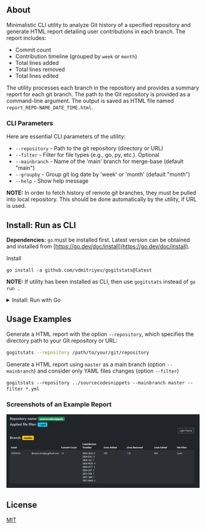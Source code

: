 ## About

Minimalistic CLI utility to analyze  Git history of a specified repository and generate HTML report detailing user contributions in each branch. 
The report includes:

-   Commit count
-   Contribution timeline (grouped by `week` or `month`)
-   Total lines added
-   Total lines removed
-   Total lines edited

The utility processes each branch in the repository and provides a summary report for each git branch.
The path to the Git repository is provided as a command-line argument. 
The output is saved as HTML file named `report_REPO-NAME_DATE_TIME.html`.

### CLI Parameters

Here are essential CLI parameters of the utility:

* `--repository` - Path to the git repository (directory or URL)
* `--filter` - Filter for file types (e.g., go, py, etc.). Optional
* `--mainbranch` - Name of the 'main' branch for merge-base (default "main")
* `--groupby` -  Group git log date by 'week' or 'month' (default "month")
* `--help` - Show help message 

**NOTE:** In order to fetch history of remote git branches, they must be pulled into local repository. This should be done automatically by the utility, if URL is used.

## Install: Run as CLI

**Dependencies:** `go` must be installed first. Latest version can be obtained and installed from [https://go.dev/doc/install](https://go.dev/doc/install).

Install
```
go install -a github.com/vdmitriyev/gogitstats@latest
```

**NOTE:** If utility has been installed as CLI, then use `gogitstats` instead of `go run .`

<details>

<summary>Install: Run with Go</summary>

## Install: Run with Go

1. Install Go:
    - If you don't have Go installed, download and install it from [golang.org](https://golang.org/dl/)
1. Clone the repository (or copy the code):
1. Run the executable:
    ```bash
    go run . --help
    ```
1. Generate a HTML report
    ```
    go run . --repository /path/to/your/git/repository
    ```

</details>

## Usage Examples

Generate a HTML report with the option `--repository`, which specifies the directory path to your Git repository or URL:

```bash
gogitstats --repository /path/to/your/git/repository
```

Generate a HTML report using `master` as a main branch (option `--mainbranch`) and consider only YAML files changes (option `--filter`)
```
gogitstats --repository ../sourcecodesnippets --mainbranch master --filter *.yml
```

### Screenshots of an Example Report 

![alt text](docs/report-example-ui.png)

## License

[MIT](LICENSE)